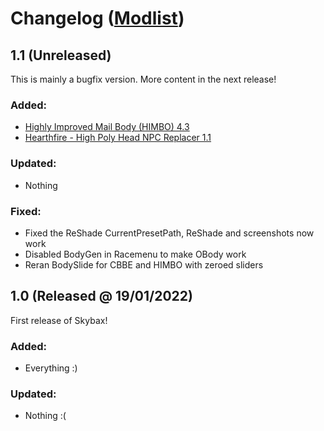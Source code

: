 # Changelog ([Modlist](https://modwat.ch/u/Skybax/modlist))

## 1.1 (Unreleased)

This is mainly a bugfix version. More content in the next release!

### Added:
- [Highly Improved Mail Body (HIMBO) 4.3](https://www.nexusmods.com/skyrimspecialedition/mods/46311)
- [Hearthfire - High Poly Head NPC Replacer 1.1](https://www.nexusmods.com/skyrimspecialedition/mods/46656)

### Updated:
- Nothing

### Fixed:
- Fixed the ReShade CurrentPresetPath, ReShade and screenshots now work
- Disabled BodyGen in Racemenu to make OBody work
- Reran BodySlide for CBBE and HIMBO with zeroed sliders


## 1.0 (Released @ 19/01/2022)

First release of Skybax!

### Added:
- Everything :)

### Updated:
- Nothing :(

